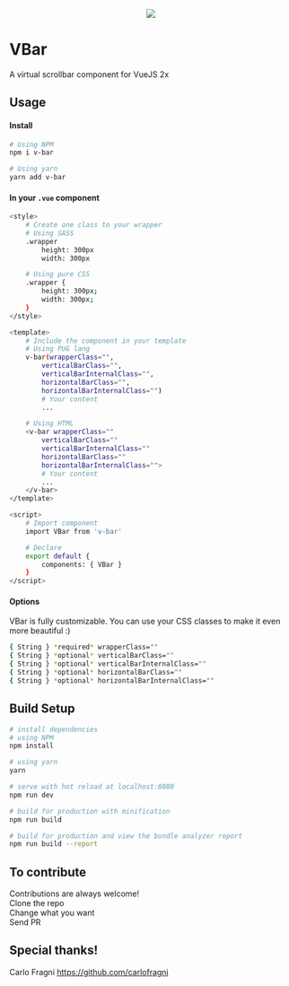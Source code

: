 <p align="center"><img src="https://raw.githubusercontent.com/luiguild/v-bar/master/readme-image.png"></p>

# VBar

A virtual scrollbar component for VueJS 2x

## Usage
#### Install
``` bash
# Using NPM
npm i v-bar

# Using yarn
yarn add v-bar
```

#### In your `.vue` component
``` bash
<style>
    # Create one class to your wrapper
    # Using SASS
    .wrapper
        height: 300px
        width: 300px

    # Using pure CSS
    .wrapper {
        height: 300px;
        width: 300px;
    }
</style>

<template>
    # Include the component in your template
    # Using PUG lang
    v-bar(wrapperClass="",
        verticalBarClass="",
        verticalBarInternalClass="",
        horizontalBarClass="",
        horizontalBarInternalClass="")
        # Your content
        ...

    # Using HTML
    <v-bar wrapperClass=""
        verticalBarClass=""
        verticalBarInternalClass=""
        horizontalBarClass=""
        horizontalBarInternalClass="">
        # Your content
        ...
    </v-bar>
</template>

<script>
    # Import component
    import VBar from 'v-bar'

    # Declare
    export default {
        components: { VBar }
    }
</script>
```

#### Options
VBar is fully customizable. You can use your CSS classes to make it even more beautiful :)
``` bash
{ String } *required* wrapperClass=""
{ String } *optional* verticalBarClass=""
{ String } *optional* verticalBarInternalClass=""
{ String } *optional* horizontalBarClass=""
{ String } *optional* horizontalBarInternalClass=""
```

## Build Setup
``` bash
# install dependencies
# using NPM
npm install

# using yarn
yarn

# serve with hot reload at localhost:8080
npm run dev

# build for production with minification
npm run build

# build for production and view the bundle analyzer report
npm run build --report
```

## To contribute
Contributions are always welcome!
<br>Clone the repo
<br>Change what you want
<br>Send PR

## Special thanks!
Carlo Fragni https://github.com/carlofragni
